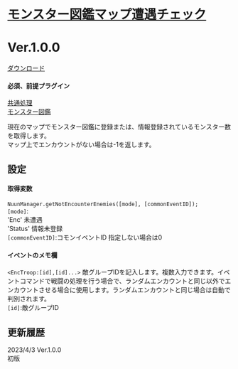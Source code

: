 # [モンスター図鑑マップ遭遇チェック](https://raw.githubusercontent.com/nuun888/MZ/master/NUUN_EnemyBookEncounterCheck.js)
# Ver.1.0.0
[ダウンロード](https://raw.githubusercontent.com/nuun888/MZ/master/NUUN_EnemyBookEncounterCheck.js)
#### 必須、前提プラグイン
[共通処理](https://github.com/nuun888/MZ/blob/master/README/Base.md)  
[モンスター図鑑](https://github.com/nuun888/MZ/blob/master/README/EnemyBook.md)  

現在のマップでモンスター図鑑に登録または、情報登録されているモンスター数を取得します。  
マップ上でエンカウントがない場合は-1を返します。  

## 設定
#### 取得変数
`NuunManager.getNotEncounterEnemies([mode], [commonEventID]);`  
`[mode]`:  
'Enc'    未遭遇  
'Status' 情報未登録  
`[commonEventID]`:コモンイベントID 指定しない場合は0  

#### イベントのメモ欄
`<EncTroop:[id],[id]...>` 敵グループIDを記入します。複数入力できます。イベントコマンドで戦闘の処理を行う場合で、ランダムエンカウントと同じ以外でエンカウントさせる場合に使用します。ランダムエンカウントと同じ場合は自動で判別されます。  
`[id]`:敵グループID  

## 更新履歴
2023/4/3 Ver.1.0.0  
初版  
